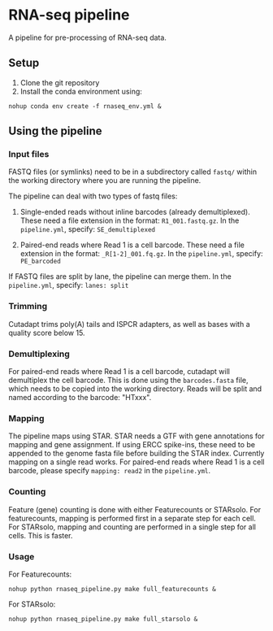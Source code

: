 # RNA-seq pipeline

A pipeline for pre-processing of RNA-seq data.

## Setup

1. Clone the git repository
2. Install the conda environment using:
```
nohup conda env create -f rnaseq_env.yml &
```

## Using the pipeline

### Input files

FASTQ files (or symlinks) need to be in a subdirectory called `fastq/` within the working directory where you are running the pipeline.

The pipeline can deal with two types of fastq files:
1. Single-ended reads without inline barcodes (already demultiplexed).
These need a file extension in the format: `R1_001.fastq.gz`.
In the `pipeline.yml`, specify: `SE_demultiplexed`

2. Paired-end reads where Read 1 is a cell barcode.
These need a file extension in the format: `_R[1-2]_001.fq.gz`.
In the `pipeline.yml`, specify: `PE_barcoded`

If FASTQ files are split by lane, the pipeline can merge them. In the `pipeline.yml`, specify: `lanes: split`


### Trimming

Cutadapt trims poly(A) tails and ISPCR adapters, as well as bases with a quality score below 15.

### Demultiplexing

For paired-end reads where Read 1 is a cell barcode, cutadapt will demultiplex the cell barcode. 
This is done using the `barcodes.fasta` file, which needs to be copied into the working directory. 
Reads will be split and named according to the barcode: "HTxxx".

### Mapping

The pipeline maps using STAR. STAR needs a GTF with gene annotations for mapping and gene assignment. If using ERCC spike-ins, these need to be appended to the genome fasta file before building the STAR index.
Currently mapping on a single read works.
For paired-end reads where Read 1 is a cell barcode, please specify `mapping: read2` in the `pipeline.yml`.

### Counting

Feature (gene) counting is done with either Featurecounts or STARsolo.
For featurecounts, mapping is performed first in a separate step for each cell.
For STARsolo, mapping and counting are performed in a single step for all cells. This is faster.


### Usage

For Featurecounts:
```
nohup python rnaseq_pipeline.py make full_featurecounts &
```
For STARsolo:
```
nohup python rnaseq_pipeline.py make full_starsolo &
```
